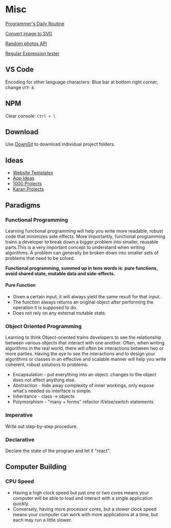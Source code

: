 # Misc

[Programmer's Daily Routine](https://www.quora.com/What-do-programmers-generally-do-all-day-at-work)

[Convert image to SVG](https://picsvg.com/)

[Random photos API](https://picsum.photos/)

[Regular Expression tester](https://regex101.com/)

## VS Code

Encoding for other language characters:
Blue bar at bottom right corner, change `UTF-8`.

## NPM

Clear console: `Ctrl + l`

## Download

Use [DownGit](https://minhaskamal.github.io/DownGit/#/home) to download individual project folders.

## Ideas

- [Website Templates](https://w3layouts.com/)
- [App Ideas](https://github.com/florinpop17/app-ideas)
- [1000 Projects](https://github.com/vicky002/1000_Projects)
- [Karan Projects](https://github.com/karan/Projects#classes)

## Paradigms

### Functional Programming

Learning functional programming will help you write more readable, robust code that minimizes side effects. More importantly, functional programming trains a developer to break down a bigger problem into smaller, reusable parts.This is a very important concept to understand when writing algorithms. A problem can generally be broken down into smaller sets of problems that need to be solved.

**Functional programming, summed up in tens words is: pure functions, avoid shared state, mutable data and side-effects.**

#### Pure Function

- Given a certain input, it will always yield the same result for that input.
- The function always returns an original object after performing the operation it is supposed to do.
- Does not rely on any external mutable state.

### Object Oriented Programming

Learning to think Object-oriented trains developers to see the relationship between various objects that interact with one another. Often, when writing algorithms in the real world, there will often be interactions between two or more parties. Having the eye to see the interactions and to design your algorithms or classes in an effective and scalable manner will help you write coherent, robust solutions to problems.

- Encapsulation - put everything into an object. changes to the object does not affect anything else.
- Abstraction - hide away complexity of inner workings, only expose what's needed so interface is simple.
- Inheritance - class -> objects
- Polymorphism - "many + forms" refactor if/else/switch statements

### Imperative

Write out step-by-step procedure.

### Declarative

Declare the state of the program and let it "react".

## Computer Building

### CPU Speed

- Having a high clock speed but just one or two cores means your computer will be able to load and interact with a single application quickly.
- Conversely, having more processor cores, but a slower clock speed means your computer can work with more applications at a time, but each may run a little slower.
